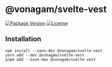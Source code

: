 # @vonagam/svelte-vest

[![Package Version](https://img.shields.io/npm/v/%40vonagam/svelte-vest)](https://www.npmjs.com/package/@vonagam/svelte-vest)
[![License](https://img.shields.io/npm/l/%40vonagam%2Fsvelte-vest)](https://github.com/vonagam/svelte-vest/blob/master/LICENSE.md)

## Installation

```
npm install --save-dev @vonagam/svelte-vest
yarn add --dev @vonagam/svelte-vest
pnpm add --save-dev @vonagam/svelte-vest
```

